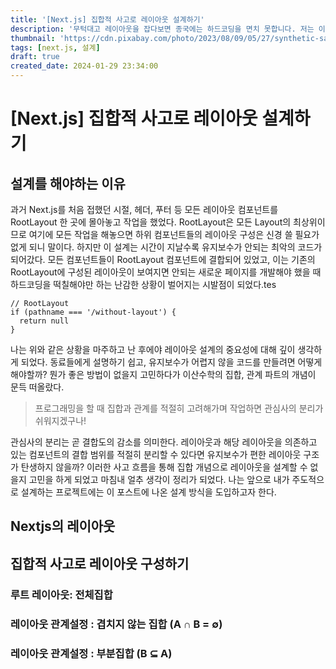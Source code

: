 ```yaml
---
title: '[Next.js] 집합적 사고로 레이아웃 설계하기'
description: '무턱대고 레이아웃을 잡다보면 종국에는 하드코딩을 면치 못합니다. 저는 이러한 상황을 미연에 방지하고자 집합 개념을 통해 레이아웃을 설계하려 노력합니다. 과연 효과적인 방법일까요? 함께 의견을 나눠보시죠!'
thumbnail: 'https://cdn.pixabay.com/photo/2023/08/09/05/27/synthetic-sand-8178646_1280.jpg'
tags: [next.js, 설계]
draft: true
created_date: 2024-01-29 23:34:00
---
```


<h1 id="title">[Next.js] 집합적 사고로 레이아웃 설계하기</h1>

<h2 id="why-should-we-design">설계를 해야하는 이유</h2>

과거 Next.js를 처음 접했던 시절, 헤더, 푸터 등 모든 레이아웃 컴포넌트를 RootLayout 한 곳에 몰아놓고 작업을 했었다. RootLayout은 모든 Layout의 최상위이므로 여기에 모든 작업을 해놓으면 하위 컴포넌트들의 레이아웃 구성은 신경 쓸 필요가 없게 되니 말이다. 하지만 이 설계는 시간이 지날수록 유지보수가 안되는 최악의 코드가 되어갔다. 모든 컴포넌트들이 RootLayout 컴포넌트에 결합되어 있었고, 이는 기존의 RootLayout에 구성된 레이아웃이 보여지면 안되는 새로운 페이지를 개발해야 했을 때 하드코딩을 떡칠해야만 하는 난감한 상황이 벌어지는 시발점이 되었다.tes

```tsx
// RootLayout
if (pathname === '/without-layout') {
  return null
}
```

나는 위와 같은 상황을 마주하고 난 후에야 레이아웃 설계의 중요성에 대해 깊이 생각하게 되었다. 동료들에게 설명하기 쉽고, 유지보수가 어렵지 않을 코드를 만들려면 어떻게 해야할까? 뭔가 좋은 방법이 없을지 고민하다가 이산수학의 집합, 관계 파트의 개념이 문득 떠올랐다.

> 프로그래밍을 할 때 집합과 관계를 적절히 고려해가며 작업하면 관심사의 분리가 쉬워지겠구나!

관심사의 분리는 곧 결합도의 감소를 의미한다. 레이아웃과 해당 레이아웃을 의존하고 있는 컴포넌트의 결합 범위를 적절히 분리할 수 있다면 유지보수가 편한 레이아웃 구조가 탄생하지 않을까? 이러한 사고 흐름을 통해 집합 개념으로 레이아웃을 설계할 수 없을지 고민을 하게 되었고 마침내 얼추 생각이 정리가 되었다. 나는 앞으로 내가 주도적으로 설계하는 프로젝트에는 이 포스트에 나온 설계 방식을 도입하고자 한다.

## Nextjs의 레이아웃

## 집합적 사고로 레이아웃 구성하기

### 루트 레이아웃: 전체집합

### 레이아웃 관계설정 : 겹치지 않는 집합 (A ∩ B = ∅)

### 레이아웃 관계설정 : 부분집합 (B ⊆ A)
